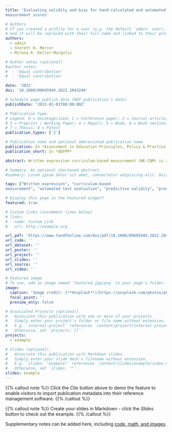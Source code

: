 ```yaml
---
title: 'Evaluating validity and bias for hand-calculated and automated written expression curriculumbased
measurement scores'

# Authors
# If you created a profile for a user (e.g. the default `admin` user), write the username (folder name) here
# and it will be replaced with their full name and linked to their profile.
authors:
  - admin
  - Sterett H. Mercer
  - Milena A. Keller-Margulis

# Author notes (optional)
#author_notes:
#  - 'Equal contribution'
#  - 'Equal contribution'

date: '2022'
doi: '10.1080/0969594X.2022.2043240'

# Schedule page publish date (NOT publication's date).
publishDate: '2022-02-01T00:00:00Z'

# Publication type.
# Legend: 0 = Uncategorized; 1 = Conference paper; 2 = Journal article;
# 3 = Preprint / Working Paper; 4 = Report; 5 = Book; 6 = Book section;
# 7 = Thesis; 8 = Patent
publication_types: ['2']

# Publication name and optional abbreviated publication name.
publication: In *Assessment in Education Principles, Policy & Practice,*
publication_short: In *AEPPP*

abstract: Written expression curriculum-based measurement (WE-CBM) is a formative assessment approach for screening and progress monitoring. To extend evaluation of WE-CBM, we compared hand calculated and automated scoring approaches in relation to the number of screening samples needed per student for valid scores, the long-term predictive validity and diagnostic accuracy of scores, and predictive and diagnostic bias for underrepresented student groups. Second- to fifth-grade students (n = 609) completed five WE-CBM tasks during one academic year and a standardised writing test in fourth and seventh grade. Averaging WE-CBM scores across multiple samples improved validity. Complex hand-calculated metrics and automated tools outperformed simpler metrics for the long-term prediction of writing performance. No evidence of bias was observed between African American and Hispanic students. The study will illustrate the absence of test bias as necessary condition for fair and equitable screening procedures and the importance of future research to include comparisons with majority groups.

# Summary. An optional shortened abstract.
#summary: Lorem ipsum dolor sit amet, consectetur adipiscing elit. Duis posuere tellus ac convallis placerat. Proin tincidunt magna sed ex sollicitudin condimentum.

tags: ["Written expression", "curriculum-based
measurement", "automated text evaluation", "predictive validity", "predictive bias"]

# Display this page in the Featured widget?
featured: true

# Custom links (uncomment lines below)
# links:
# - name: Custom Link
#   url: http://example.org

url_pdf: 'https://www.tandfonline.com/doi/pdf/10.1080/0969594X.2022.2043240?casa_token=U4EbExogT0wAAAAA:qm2M634pnU4ASIxuxn4ASlPf8GSsYwQrHkZ8ipDbiEdTm9ajQk-04A6hicmu3WN8KUJ4RIQd1sad'
url_code: ''
url_dataset: ''
url_poster: ''
url_project: ''
url_slides: ''
url_source: ''
url_video: ''

# Featured image
# To use, add an image named `featured.jpg/png` to your page's folder.
image:
  caption: 'Image credit: [**Unsplash**](https://unsplash.com/photos/pLCdAaMFLTE)'
  focal_point: ''
  preview_only: false

# Associated Projects (optional).
#   Associate this publication with one or more of your projects.
#   Simply enter your project's folder or file name without extension.
#   E.g. `internal-project` references `content/project/internal-project/index.md`.
#   Otherwise, set `projects: []`.
projects:
  - example

# Slides (optional).
#   Associate this publication with Markdown slides.
#   Simply enter your slide deck's filename without extension.
#   E.g. `slides: "example"` references `content/slides/example/index.md`.
#   Otherwise, set `slides: ""`.
slides: example
---
```


{{% callout note %}}
Click the _Cite_ button above to demo the feature to enable visitors to import publication metadata into their reference management software.
{{% /callout %}}

{{% callout note %}}
Create your slides in Markdown - click the _Slides_ button to check out the example.
{{% /callout %}}

Supplementary notes can be added here, including [code, math, and images](https://wowchemy.com/docs/writing-markdown-latex/).
